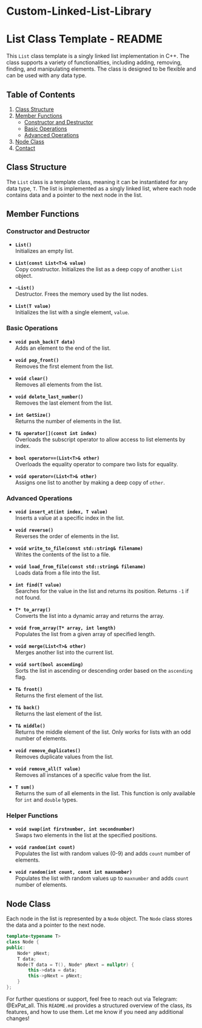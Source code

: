 # Custom-Linked-List-Library

# List Class Template - README

This `List` class template is a singly linked list implementation in C++. The class supports a variety of functionalities, including adding, removing, finding, and manipulating elements. The class is designed to be flexible and can be used with any data type.

## Table of Contents

1. [Class Structure](#class-structure)
2. [Member Functions](#member-functions)
   - [Constructor and Destructor](#constructor-and-destructor)
   - [Basic Operations](#basic-operations)
   - [Advanced Operations](#advanced-operations)
3. [Node Class](#node-class)
4. [Contact](#contact)

## Class Structure

The `List` class is a template class, meaning it can be instantiated for any data type, `T`. The list is implemented as a singly linked list, where each node contains data and a pointer to the next node in the list.

## Member Functions

### Constructor and Destructor

- **`List()`**  
  Initializes an empty list.

- **`List(const List<T>& value)`**  
  Copy constructor. Initializes the list as a deep copy of another `List` object.

- **`~List()`**  
  Destructor. Frees the memory used by the list nodes.

- **`List(T value)`**  
  Initializes the list with a single element, `value`.

### Basic Operations

- **`void push_back(T data)`**  
  Adds an element to the end of the list.

- **`void pop_front()`**  
  Removes the first element from the list.

- **`void clear()`**  
  Removes all elements from the list.

- **`void delete_last_number()`**  
  Removes the last element from the list.

- **`int GetSize()`**  
  Returns the number of elements in the list.

- **`T& operator[](const int index)`**  
  Overloads the subscript operator to allow access to list elements by index.

- **`bool operator==(List<T>& other)`**  
  Overloads the equality operator to compare two lists for equality.

- **`void operator=(List<T>& other)`**  
  Assigns one list to another by making a deep copy of `other`.

### Advanced Operations

- **`void insert_at(int index, T value)`**  
  Inserts a value at a specific index in the list.

- **`void reverse()`**  
  Reverses the order of elements in the list.

- **`void write_to_file(const std::string& filename)`**  
  Writes the contents of the list to a file.

- **`void load_from_file(const std::string& filename)`**  
  Loads data from a file into the list.

- **`int find(T value)`**  
  Searches for the value in the list and returns its position. Returns `-1` if not found.

- **`T* to_array()`**  
  Converts the list into a dynamic array and returns the array.

- **`void from_array(T* array, int length)`**  
  Populates the list from a given array of specified length.

- **`void merge(List<T>& other)`**  
  Merges another list into the current list.

- **`void sort(bool ascending)`**  
  Sorts the list in ascending or descending order based on the `ascending` flag.

- **`T& front()`**  
  Returns the first element of the list.

- **`T& back()`**  
  Returns the last element of the list.

- **`T& middle()`**  
  Returns the middle element of the list. Only works for lists with an odd number of elements.

- **`void remove_duplicates()`**  
  Removes duplicate values from the list.

- **`void remove_all(T value)`**  
  Removes all instances of a specific value from the list.

- **`T sum()`**  
  Returns the sum of all elements in the list. This function is only available for `int` and `double` types.

### Helper Functions

- **`void swap(int firstnumber, int secondnumber)`**  
  Swaps two elements in the list at the specified positions.

- **`void random(int count)`**  
  Populates the list with random values (0-9) and adds `count` number of elements.

- **`void random(int count, const int maxnumber)`**  
  Populates the list with random values up to `maxnumber` and adds `count` number of elements.

## Node Class

Each node in the list is represented by a `Node` object. The `Node` class stores the data and a pointer to the next node.

```cpp
template<typename T>
class Node {
public:
    Node* pNext;
    T data;
    Node(T data = T(), Node* pNext = nullptr) {
        this->data = data;
        this->pNext = pNext;
    }
};
```
For further questions or support, feel free to reach out via Telegram: @ExPat_all.
This `README.md` provides a structured overview of the class, its features, and how to use them. Let me know if you need any additional changes!
